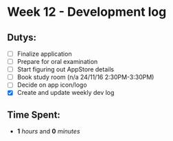 # Week 12 - Development log

## Dutys:
 - [ ] Finalize application
 - [ ] Prepare for oral examination
 - [ ] Start figuring out AppStore details
 - [ ] Book study room (n/a 24/11/16 2:30PM-3:30PM)
 - [ ] Decide on app icon/logo
 - [X] Create and update weekly dev log

## Time Spent:
* **1** _hours_ and **0** _minutes_
